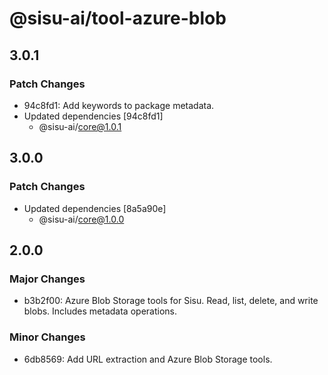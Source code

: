 # @sisu-ai/tool-azure-blob

## 3.0.1

### Patch Changes

- 94c8fd1: Add keywords to package metadata.
- Updated dependencies [94c8fd1]
  - @sisu-ai/core@1.0.1

## 3.0.0

### Patch Changes

- Updated dependencies [8a5a90e]
  - @sisu-ai/core@1.0.0

## 2.0.0

### Major Changes

- b3b2f00: Azure Blob Storage tools for Sisu. Read, list, delete, and write blobs. Includes metadata operations.

### Minor Changes

- 6db8569: Add URL extraction and Azure Blob Storage tools.
